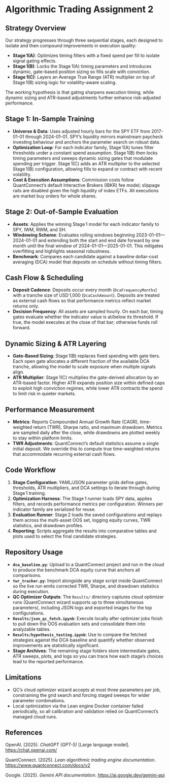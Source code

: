 # Algorithmic Trading Assignment 2

## Strategy Overview
Our strategy progresses through three sequential stages, each designed to isolate and then compound improvements in execution quality:
- **Stage 1(A)**: Optimizes timing filters with a fixed spend per fill to isolate signal gating effects.
- **Stage 1(B)**: Locks the Stage 1(A) timing parameters and introduces dynamic, gate-based position sizing so fills scale with conviction.
- **Stage 1(C)**: Layers an Average True Range (ATR) multiplier on top of Stage 1(B) sizing logic for volatility-aware scaling.

The working hypothesis is that gating sharpens execution timing, while dynamic sizing and ATR-based adjustments further enhance risk-adjusted performance.

## Stage 1: In-Sample Training
- **Universe & Data**: Uses adjusted hourly bars for the SPY ETF from 2017-01-01 through 2024-01-01. SPY’s liquidity mirrors mainstream paycheck investing behaviour and anchors the parameter search on robust data.
- **Optimization Loop**: For each indicator family, Stage 1(A) tunes filter thresholds under a constant spend assumption. Stage 1(B) then locks timing parameters and sweeps dynamic sizing gates that modulate spending per trigger. Stage 1(C) adds an ATR multiplier to the selected Stage 1(B) configuration, allowing fills to expand or contract with recent volatility.
- **Cost & Execution Assumptions**: Commission costs follow QuantConnect’s default Interactive Brokers (IBKR) fee model; slippage rails are disabled given the high liquidity of index ETFs. All executions are market buy orders for whole shares.

## Stage 2: Out-of-Sample Evaluation
- **Assets**: Applies the winning Stage 1 model for each indicator family to SPY, IWM, RWM, and SH.
- **Windowing Scheme**: Evaluates rolling windows beginning 2023-01-01—2024-01-01 and extending both the start and end date forward by one month until the final window of 2024-01-01—2025-01-01. This mitigates overfitting and highlights seasonal robustness.
- **Benchmark**: Compares each candidate against a baseline dollar-cost averaging (DCA) model that deposits on schedule without timing filters.

## Cash Flow & Scheduling
- **Deposit Cadence**: Deposits occur every month (`DcaFrequencyMonths`) with a tranche size of USD 1,000 (`DcaCashAmount`). Deposits are treated as external cash flows so that performance metrics reflect market returns only.
- **Decision Frequency**: All assets are sampled hourly. On each bar, timing gates evaluate whether the indicator value is at/below its threshold. If true, the model executes at the close of that bar; otherwise funds roll forward.

## Dynamic Sizing & ATR Layering
- **Gate-Based Sizing**: Stage 1(B) replaces fixed spending with gate tiers. Each open gate allocates a different fraction of the available DCA tranche, allowing the model to scale exposure when multiple signals align.
- **ATR Multiplier**: Stage 1(C) multiplies the gate-derived allocation by an ATR-based factor. Higher ATR expands position size within defined caps to exploit high conviction regimes, while lower ATR contracts the spend to limit risk in quieter markets.

## Performance Measurement
- **Metrics**: Reports Compounded Annual Growth Rate (CAGR), time-weighted return (TWR), Sharpe ratio, and maximum drawdown. Metrics are sampled daily after the close, while drawdowns are plotted weekly to stay within platform limits.
- **TWR Adjustments**: QuantConnect’s default statistics assume a single initial deposit. We override this to compute true time-weighted returns that accommodate recurring external cash flows.

## Code Workflow
1. **Stage Configuration**: YAML/JSON parameter grids define gates, thresholds, ATR multipliers, and DCA settings to iterate through during Stage 1 training.
2. **Optimization Harness**: The Stage 1 runner loads SPY data, applies filters, and records performance metrics per configuration. Winners per indicator family are serialized for reuse.
3. **Evaluation Runner**: Stage 2 loads the saved configurations and replays them across the multi-asset OOS set, logging equity curves, TWR statistics, and drawdown profiles.
4. **Reporting**: Scripts aggregate the results into comparative tables and plots used to select the final candidate strategies.

## Repository Usage
- **`dca_baseline.py`**: Upload to a QuantConnect project and run in the cloud to produce the benchmark DCA equity curve that anchors all comparisons.
- **`twr_tracker.py`**: Import alongside any stage script inside QuantConnect so the live run emits corrected TWR, Sharpe, and drawdown statistics during execution.
- **QC Optimizer Outputs**: The `Results/` directory captures cloud optimizer runs (QuantConnect wizard supports up to three simultaneous parameters), including JSON logs and exported images for the top configurations.
- **`Results/json_qc_fetch.ipynb`**: Execute locally after optimizer jobs finish to pull down the OOS evaluation sets and consolidate them into analyzable tables.
- **`Results/hypothesis_testing.ipynb`**: Use to compare the fetched strategies against the DCA baseline and quantify whether observed improvements are statistically significant.
- **Stage Archives**: The remaining stage folders store intermediate gates, ATR sweeps, plots, and logs so you can trace how each stage’s choices lead to the reported performance.

## Limitations
- QC’s cloud optimizer wizard accepts at most three parameters per job, constraining the grid search and forcing staged sweeps for wider parameter combinations.
- Local optimization via the Lean engine Docker container failed periodically, so all calibration and validation relied on QuantConnect’s managed cloud runs.

## References
OpenAI. (2025). *ChatGPT (GPT-5)* [Large language model]. https://chat.openai.com/

QuantConnect. (2025). *Lean algorithmic trading engine documentation*. https://www.quantconnect.com/docs/v2

Google. (2025). *Gemini API documentation*. https://ai.google.dev/gemini-api
